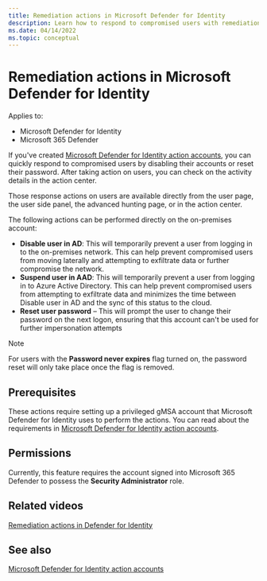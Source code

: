 ```yaml
---
title: Remediation actions in Microsoft Defender for Identity
description: Learn how to respond to compromised users with remediation actions in Microsoft Defender for Identity
ms.date: 04/14/2022
ms.topic: conceptual
---
```


# Remediation actions in Microsoft Defender for Identity

Applies to:

- Microsoft Defender for Identity
- Microsoft 365 Defender

If you've created [Microsoft Defender for Identity action accounts](manage-action-accounts.md), you can quickly respond to compromised users by disabling their accounts or reset their password. After taking action on users, you can check on the activity details in the action center.

Those response actions on users are available directly from the user page, the user side panel, the advanced hunting page, or in the action center.

The following actions can be performed directly on the on-premises account:

- **Disable user in AD**: This will temporarily prevent a user from logging in to the on-premises network. This can help prevent compromised users from moving laterally and attempting to exfiltrate data or further compromise the network.
- **Suspend user in AAD**: This will temporarily prevent a user from logging in to Azure Active Directory. This can help prevent compromised users from attempting to exfiltrate data and minimizes the time between Disable user in AD and the sync of this status to the cloud.
- **Reset user password** – This will prompt the user to change their password on the next logon, ensuring that this account can't be used for further impersonation attempts

> [!NOTE]
> For users with the **Password never expires** flag turned on, the password reset will only take place once the flag is removed.

## Prerequisites

These actions require setting up a privileged gMSA account that Microsoft Defender for Identity uses to perform the actions. You can read about the requirements in [Microsoft Defender for Identity action accounts](manage-action-accounts.md).

## Permissions

Currently, this feature requires the account signed into Microsoft 365 Defender to possess the **Security Administrator** role.

## Related videos

[Remediation actions in Defender for Identity](https://www.microsoft.com/videoplayer/embed/RE4U7Pe)

## See also

[Microsoft Defender for Identity action accounts](manage-action-accounts.md)
